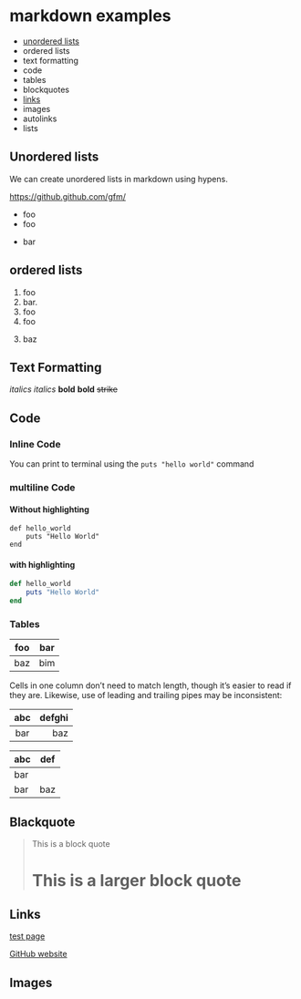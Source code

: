 # markdown examples

- [unordered lists](#unordered-lists)
- ordered lists
- text formatting
- code
- tables
- blockquotes
- [links](#links)
- images
- autolinks
- lists

## Unordered lists

We can create unordered lists in markdown using hypens.

https://github.github.com/gfm/

- foo
- foo
+ bar

## ordered lists

1. foo
2. bar.
3. foo
3. foo
3) baz

## Text Formatting

*italics*
_italics_
**bold**
__bold__
~~strike~~

## Code

### Inline Code

You can print to terminal using the `puts "hello world"` command

### multiline Code


#### Without highlighting

```
def hello_world
    puts "Hello World"
end
```



#### with highlighting
```rb
def hello_world
    puts "Hello World"
end
```

### Tables

|foo|bar|
|---|---|
|baz|bim|

Cells in one column don’t need to match length, though it’s easier to read if they are. Likewise, use of leading and trailing pipes may be inconsistent:

| abc | defghi |
:-: | -----------:
bar | baz

| abc | def |
| --- | --- |
| bar |
| bar | baz | boo |

## Blackquote

> This is a block quote
> # This is a larger block quote

## Links

[test page](./test.md)

[GitHub website](https://github.com)

## Images